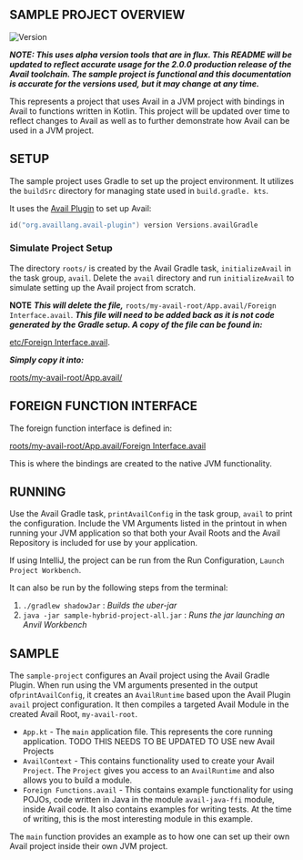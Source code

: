 SAMPLE PROJECT OVERVIEW
--------------------------------------------------------------------------------

![Version](https://img.shields.io/badge/maven--central-v2.0.0.alpha01-0f824e)

***NOTE: This uses alpha version tools that are in flux. This README will be***
***updated to reflect accurate usage for the 2.0.0 production release of the***
***Avail toolchain. The sample project is functional and this documentation***
***is accurate for the versions used, but it may change at any time.***

This represents a project that uses Avail in a JVM project with bindings in 
Avail to functions written in Kotlin. This project will be updated over time to 
reflect changes to Avail as well as to further demonstrate how Avail can be 
used in a JVM project.

SETUP
--------------------------------------------------------------------------------
The sample project uses Gradle to set up the project environment. It 
utilizes the `buildSrc` directory for managing state used in `build.gradle.
kts`.

It uses the [Avail Plugin](https://github.com/AvailLang/gradle-plugin/tree/development) to set up Avail:

```kotlin
id("org.availlang.avail-plugin") version Versions.availGradle
```

### Simulate Project Setup
The directory `roots/` is created by the Avail Gradle task, `initializeAvail` 
in the task group, `avail`. Delete the `avail` directory and run 
`initializeAvail` to simulate setting up the Avail project from scratch.

**NOTE** ***This will delete the file,***
`roots/my-avail-root/App.avail/Foreign Interface.avail`. 
***This file will need to be added back as it is not code generated by the***
***Gradle setup. A copy of the file can be found in:*** 

[etc/Foreign Interface.avail](etc/Foreign%20Interface.avail).

***Simply copy it into:***

[roots/my-avail-root/App.avail/](roots/my-avail-root/App.avail)

FOREIGN FUNCTION INTERFACE
--------------------------------------------------------------------------------

The foreign function interface is defined in:

[roots/my-avail-root/App.avail/Foreign Interface.avail](roots/my-avail-root/App.avail/Foreign%20Interface.avail)

This is where the bindings are created to the native JVM functionality.

RUNNING
--------------------------------------------------------------------------------
Use the Avail Gradle task, `printAvailConfig` in the task group, `avail` to 
print the configuration. Include the VM Arguments listed in the printout in 
when running your JVM application so that both your Avail Roots and the 
Avail Repository is included for use by your application.

If using IntelliJ, the project can be run from the Run Configuration, 
`Launch Project Workbench`.

It can also be run by the following steps from the terminal:
1. `./gradlew shadowJar` : *Builds the uber-jar*
2. `java -jar sample-hybrid-project-all.jar` : *Runs the jar launching an* 
   *Anvil Workbench*

SAMPLE
--------------------------------------------------------------------------------
The `sample-project` configures an Avail project using the Avail Gradle Plugin. 
When run using the VM arguments presented in the output of`printAvailConfig`, 
it creates an `AvailRuntime` based upon the Avail Plugin `avail` project 
configuration. It then compiles a targeted Avail Module in the created 
Avail Root, `my-avail-root`.
 * `App.kt` - The `main` application file. This represents the core running 
   application. TODO THIS NEEDS TO BE UPDATED TO USE new Avail Projects
 * `AvailContext` - This contains functionality used to create your Avail 
   `Project`. The `Project` gives you access to an `AvailRuntime` and also 
   allows you to build a module. 
 * `Foreign Functions.avail` - This contains example functionality for using
   POJOs, code written in Java in the module `avail-java-ffi` module, inside 
   Avail code. It also contains examples for writing tests. At the time of
   writing, this is the most interesting module in this example.

The `main` function provides an example as to how one can set up their own 
Avail project inside their own JVM project.
